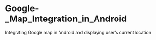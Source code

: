 # Google-_Map_Integration_in_Android
Integrating Google map in Android and displaying user's current location
